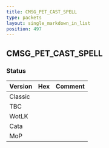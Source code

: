 ```yaml
---
title: CMSG_PET_CAST_SPELL
type: packets
layout: single_markdown_in_list
position: 497
---
```


## CMSG_PET_CAST_SPELL

### Status

Version | Hex | Comment
---------- | ---------- | ---------- 
Classic |  |  
TBC |  |  
WotLK |  |  
Cata |  |  
MoP |  |  